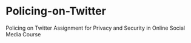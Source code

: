 # Policing-on-Twitter
Policing on Twitter Assignment for Privacy and Security in Online Social Media Course
